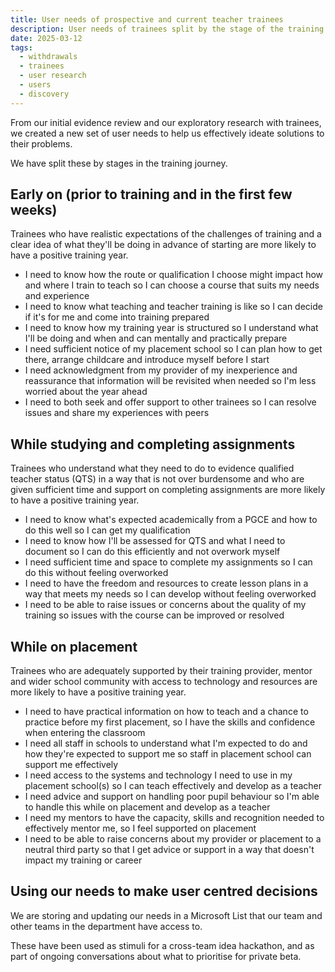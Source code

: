 ```yaml
---
title: User needs of prospective and current teacher trainees
description: User needs of trainees split by the stage of the training journey.
date: 2025-03-12
tags:
  - withdrawals
  - trainees
  - user research
  - users
  - discovery
---
```


From our initial evidence review and our exploratory research with trainees, we created a new set of user needs to help us effectively ideate solutions to their problems.

We have split these by stages in the training journey.

## Early on (prior to training and in the first few weeks)

Trainees who have realistic expectations of the challenges of training and a clear idea of what they'll be doing in advance of starting are more likely to have a positive training year.

- I need to know how the route or qualification I choose might impact how and where I train to teach so I can choose a course that suits my needs and experience
- I need to know what teaching and teacher training is like so I can decide if it's for me and come into training prepared
- I need to know how my training year is structured so I understand what I'll be doing and when and can mentally and practically prepare
- I need sufficient notice of my placement school so I can plan how to get there, arrange childcare and introduce myself before I start
- I need acknowledgment from my provider of my inexperience and reassurance that information will be revisited when needed so I'm less worried about the year ahead
- I need to both seek and offer support to other trainees so I can resolve issues and share my experiences with peers

## While studying and completing assignments  

Trainees who understand what they need to do to evidence qualified teacher status (QTS) in a way that is not over burdensome and who are given sufficient time and support on completing assignments are more likely to have a positive training year.

- I need to know what's expected academically from a PGCE and how to do this well so I can get my qualification
- I need to know how I'll be assessed for QTS and what I need to document so I can do this efficiently and not overwork myself
- I need sufficient time and space to complete my assignments so I can do this without feeling overworked
- I need to have the freedom and resources to create lesson plans in a way that meets my needs so I can develop without feeling overworked
- I need to be able to raise issues or concerns about the quality of my training so issues with the course can be improved or resolved

## While on placement

Trainees who are adequately supported by their training provider, mentor and wider school community with access to technology and resources are more likely to have a positive training year.

- I need to have practical information on how to teach and a chance to practice before my first placement, so I have the skills and confidence when entering the classroom
- I need all staff in schools to understand what I'm expected to do and how they're expected to support me so staff in placement school can support me effectively
- I need access to the systems and technology I need to use in my placement school(s) so I can teach effectively and develop as a teacher
- I need advice and support on handling poor pupil behaviour so I'm able to handle this while on placement and develop as a teacher
- I need my mentors to have the capacity, skills and recognition needed to effectively mentor me, so I feel supported on placement
- I need to be able to raise concerns about my provider or placement to a neutral third party so that I get advice or support in a way that doesn't impact my training or career

## Using our needs to make user centred decisions

We are storing and updating our needs in a Microsoft List that our team and other teams in the department have access to.  

These have been used as stimuli for a cross-team idea hackathon, and as part of ongoing conversations about what to prioritise for private beta.
